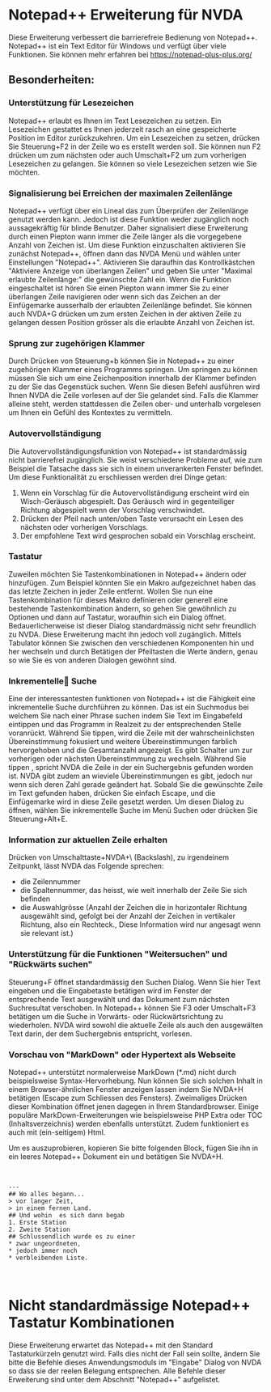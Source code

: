 # Notepad++ Erweiterung für NVDA #

Diese Erweiterung verbessert die barrierefreie Bedienung von Notepad++. Notepad++ ist ein Text Editor für Windows und verfügt über viele Funktionen. Sie können mehr erfahren bei <https://notepad-plus-plus.org/>

## Besonderheiten:

### Unterstützung für Lesezeichen

Notepad++ erlaubt es Ihnen im Text Lesezeichen zu setzen.
Ein Lesezeichen gestattet es Ihnen jederzeit rasch an eine gespeicherte Position im Editor zurückzukehren.
Um ein Lesezeichen zu setzen, drücken Sie Steuerung+F2 in der Zeile wo es erstellt werden soll.
Sie können nun F2 drücken um zum nächsten oder auch Umschalt+F2 um zum vorherigen Lesezeichen zu gelangen. 
Sie können so viele Lesezeichen setzen wie Sie möchten.

### Signalisierung bei Erreichen der maximalen Zeilenlänge

Notepad++ verfügt über ein Lineal das zum Überprüfen der Zeilenlänge genutzt werden kann.
Jedoch ist diese Funktion weder zugänglich noch aussagekräftig für blinde Benutzer.
Daher signalisiert diese Erweiterung durch einen Piepton wann immer die Zeile länger als die vorgegebene Anzahl von Zeichen ist.
Um diese Funktion einzuschalten aktivieren Sie zunächst Notepad++, öffnen dann das NVDA Menü und wählen unter Einstellungen "Notepad++".
Aktivieren Sie daraufhin das Kontrollkästchen "Aktiviere Anzeige von überlangen Zeilen" und geben Sie unter "Maximal erlaubte Zeilenlänge:" die gewünschte Zahl ein.
 Wenn die Funktion eingeschaltet ist hören Sie einen Piepton wann immer Sie zu einer überlangen Zeile navigieren oder wenn sich das Zeichen an der Einfügemarke ausserhalb der erlaubten Zeilenlänge befindet.
Sie können auch NVDA+G drücken um zum ersten Zeichen in der aktiven Zeile zu gelangen dessen Position grösser als die erlaubte Anzahl von Zeichen ist.

### Sprung zur zugehörigen Klammer

Durch Drücken von Steuerung+b können Sie in Notepad++ zu einer zugehörigen Klammer eines Programms springen.
Um springen zu können müssen Sie sich um eine Zeichenposition innerhalb der Klammer befinden zu der Sie das Gegenstück suchen.
Wenn Sie diesen Befehl ausführen wird Ihnen NVDA die Zeile vorlesen auf der Sie gelandet sind.
Falls die Klammer alleine steht, werden stattdessen die Zeilen ober- und unterhalb vorgelesen um Ihnen ein Gefühl des Kontextes zu vermitteln.

### Autovervollständigung

Die Autovervollständigungsfunktion von Notepad++ ist standardmässig nicht barrierefrei zugänglich.
Sie weist verschiedene Probleme auf, wie zum Beispiel die Tatsache dass sie sich in einem unverankerten Fenster befindet.
Um diese Funktionalität zu erschliessen werden drei Dinge getan:

1. Wenn ein Vorschlag für die Autovervollständigung erscheint wird ein Wisch-Geräusch abgespielt. Das Geräusch wird in gegenteiliger Richtung abgespielt wenn der Vorschlag verschwindet. 
2. Drücken der Pfeil nach unten/oben Taste verursacht ein Lesen des nächsten oder vorherigen Vorschlags. 
3. Der empfohlene Text wird gesprochen sobald ein Vorschlag erscheint.

### Tastatur

Zuweilen möchten Sie Tastenkombinationen in Notepad++ ändern oder hinzufügen.
Zum Beispiel könnten Sie ein Makro aufgezeichnet haben das das letzte Zeichen in jeder Zeile entfernt.
Wollen Sie nun eine Tastenkombination für dieses Makro definieren oder generell eine bestehende Tastenkombination ändern,
so gehen Sie gewöhnlich zu Optionen und dann auf Tastatur, woraufhin sich ein Dialog öffnet.
Bedauerlicherweise ist dieser Dialog standardmässig nicht sehr freundlich zu NVDA.
Diese Erweiterung macht ihn jedoch voll zugänglich.
Mittels Tabulator können Sie zwischen den verschiedenen Komponenten hin und her wechseln und durch Betätigen der Pfeiltasten die Werte ändern,
genau so wie Sie es von anderen Dialogen gewöhnt sind.

### Inkrementelle Suche

Eine der interessantesten funktionen von Notepad++ ist die
Fähigkeit eine inkrementelle Suche durchführen zu können.
Das ist ein Suchmodus bei welchem Sie nach einer Phrase suchen indem Sie Text im Eingabefeld eintippen und das Programm in Realzeit zu der entsprechenden Stelle voranrückt.
Während Sie tippen, wird die Zeile mit der wahrscheinlichsten Übereinstimmung fokusiert und weitere Übereinstimmungen farblich hervorgehoben und die Gesamtanzahl angezeigt.
Es gibt Schalter um zur vorherigen oder nächsten Übereinstimmung zu wechseln. 
Während Sie tippen , spricht NVDA die Zeile in der ein Suchergebnis gefunden worden ist. NVDA gibt zudem an wieviele Übereinstimmungen es gibt, jedoch nur wenn sich deren Zahl gerade geändert hat.
Sobald Sie die gewünschte Zeile im Text gefunden haben, drücken Sie einfach Escape, und die Einfügemarke wird in diese Zeile gesetzt werden. 
Um diesen Dialog zu öffnen, wählen Sie inkrementelle Suche im Menü Suchen oder drücken Sie Steuerung+Alt+E.

### Information zur aktuellen Zeile erhalten

Drücken von Umschalttaste+NVDA+\ (Backslash), zu irgendeinem Zeitpunkt, lässt NVDA das Folgende sprechen:

* die Zeilennummer
* die Spaltennummer, das heisst, wie weit innerhalb der Zeile Sie sich befinden
* die Auswahlgrösse (Anzahl der Zeichen die in horizontaler Richtung ausgewählt sind, gefolgt bei der Anzahl der Zeichen in vertikaler Richtung, also ein Rechteck., Diese Information wird nur angesagt wenn sie relevant ist.)

### Unterstützung für die Funktionen "Weitersuchen" und "Rückwärts suchen"

Steuerung+F öffnet standardmässig den Suchen Dialog. 
Wenn Sie hier Text eingeben und die Eingabetaste betätigen wird im Fenster der entsprechende Text ausgewählt und das Dokument zum nächsten Suchresultat verschoben. 
In Notepad++ können Sie F3 oder Umschalt+F3 betätigen um die Suche in Vorwärts- oder Rückwärtsrichtung zu wiederholen.
NVDA wird sowohl die aktuelle Zeile als auch den ausgewälten Text darin, der dem Suchergebnis entspricht, vorlesen.

### Vorschau von "MarkDown" oder Hypertext als Webseite

Notepad++ unterstützt normalerweise MarkDown (*.md) nicht durch beispielsweise Syntax-Hervorhebung.
Nun können Sie sich solchen Inhalt in einem Browser-ähnlichen Fenster anzeigen lassen indem Sie NVDA+H betätigen (Escape zum Schliessen des Fensters). 
Zweimaliges Drücken dieser Kombination öffnet jenen dagegen in Ihrem Standardbrowser.
Einige populäre MarkDown-Erweiterungen wie beispielsweise PHP Extra oder TOC (Inhaltsverzeichnis) werden ebenfalls unterstützt.
Zudem funktioniert es auch mit (ein-seitigem) Html.

Um es auszuprobieren, kopieren Sie bitte folgenden Block, fügen Sie ihn in ein leeres Notepad++ Dokument ein und betätigen Sie NVDA+H.

<br>

    ---
    ## Wo alles begann...  
    > vor langer Zeit,  
    > in einem fernen Land.  
    ## Und wohin  es sich dann begab  
    1. Erste Station  
    2. Zweite Station  
    ## Schlussendlich wurde es zu einer  
    * zwar ungeordneten,  
    * jedoch immer noch  
    * verbleibenden Liste.  

<br>

# Nicht standardmässige Notepad++ Tastatur Kombinationen

Diese Erweiterung erwartet das Notepad++ mit den Standard Tastaturkürzeln genutzt wird. 
Falls dies nicht der Fall sein sollte, ändern Sie bitte die Befehle dieses Anwendungsmoduls im "Eingabe" Dialog von NVDA so dass sie der reelen Belegung entsprechen.
Alle Befehle dieser Erweiterung sind unter dem Abschnitt "Notepad++" aufgelistet.